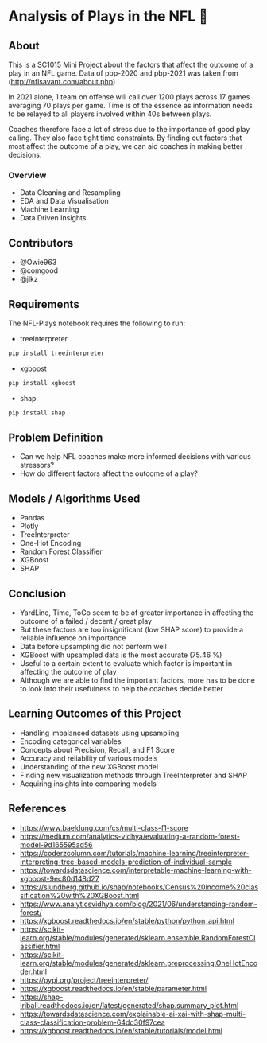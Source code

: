 # Analysis of Plays in the NFL 🏈
## About
This is a SC1015 Mini Project about the factors that affect the outcome of a play in an NFL game. Data of pbp-2020 and pbp-2021 was taken from (http://nflsavant.com/about.php)

In 2021 alone, 1 team on offense will call over 1200 plays across 17 games averaging 70 plays per game.
Time is of the essence as information needs to be relayed to all players involved within 40s between plays.

Coaches therefore face a lot of stress due to the importance of good play calling. They also face tight time constraints. By finding out factors that most affect the outcome of a play, we can aid coaches in making better decisions. 
### Overview
- Data Cleaning and Resampling
- EDA and Data Visualisation
- Machine Learning
- Data Driven Insights
## Contributors
- @Owie963
- @comgood
- @jlkz
## Requirements
The NFL-Plays notebook requires the following to run:
- treeinterpreter
```sh
pip install treeinterpreter
```
- xgboost
```sh
pip install xgboost
```
- shap
```sh
pip install shap
```
## Problem Definition
- Can we help NFL coaches make more informed decisions with various stressors?
- How do different factors affect the outcome of a play?
## Models / Algorithms Used
- Pandas
- Plotly
- TreeInterpreter
- One-Hot Encoding
- Random Forest Classifier
- XGBoost
- SHAP 
## Conclusion
- YardLine, Time, ToGo seem to be of greater importance in affecting the outcome of a failed / decent / great play
- But these factors are too insignificant (low SHAP score) to provide a reliable influence on importance
- Data before upsampling did not perform well
- XGBoost with upsampled data is the most accurate (75.46 %)
- Useful to a certain extent to evaluate which factor is important in affecting the outcome of play
- Although we are able to find the important factors, more has to be done to look into their usefulness to help the coaches decide better
## Learning Outcomes of this Project
- Handling imbalanced datasets using upsampling
- Encoding categorical variables
- Concepts about Precision, Recall, and F1 Score
- Accuracy and reliability of various models
- Understanding of the new XGBoost model
- Finding new visualization methods through TreeInterpreter and SHAP
- Acquiring insights into comparing models
## References
* https://www.baeldung.com/cs/multi-class-f1-score
* https://medium.com/analytics-vidhya/evaluating-a-random-forest-model-9d165595ad56
* https://coderzcolumn.com/tutorials/machine-learning/treeinterpreter-interpreting-tree-based-models-prediction-of-individual-sample
* https://towardsdatascience.com/interpretable-machine-learning-with-xgboost-9ec80d148d27
* https://slundberg.github.io/shap/notebooks/Census%20income%20classification%20with%20XGBoost.html
* https://www.analyticsvidhya.com/blog/2021/06/understanding-random-forest/
* https://xgboost.readthedocs.io/en/stable/python/python_api.html
* https://scikit-learn.org/stable/modules/generated/sklearn.ensemble.RandomForestClassifier.html
* https://scikit-learn.org/stable/modules/generated/sklearn.preprocessing.OneHotEncoder.html
* https://pypi.org/project/treeinterpreter/
* https://xgboost.readthedocs.io/en/stable/parameter.html
* https://shap-lrjball.readthedocs.io/en/latest/generated/shap.summary_plot.html
* https://towardsdatascience.com/explainable-ai-xai-with-shap-multi-class-classification-problem-64dd30f97cea
* https://xgboost.readthedocs.io/en/stable/tutorials/model.html
